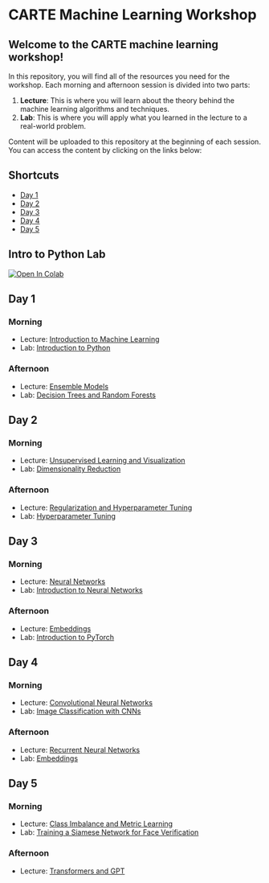 # CARTE Machine Learning Workshop

## Welcome to the CARTE machine learning workshop!

In this repository, you will find all of the resources you need for the workshop. Each morning and afternoon session is divided into two parts:

1. **Lecture**: This is where you will learn about the theory behind the machine learning algorithms and techniques.
2. **Lab**: This is where you will apply what you learned in the lecture to a real-world problem.

Content will be uploaded to this repository at the beginning of each session. You can access the content by clicking on the links below:

## Shortcuts

- [Day 1](#day-1)
- [Day 2](#day-2)
- [Day 3](#day-3)
- [Day 4](#day-4)
- [Day 5](#day-5)

## Intro to Python Lab

[![Open In Colab](https://colab.research.google.com/assets/colab-badge.svg)](https://colab.research.google.com/github/alexwolson/carte_workshop_2024/blob/main/labs/python-intro.ipynb)

## Day 1
### Morning

- Lecture: [Introduction to Machine Learning](slides/lecture-1-1.pdf)
- Lab: [Introduction to Python](https://colab.research.google.com/github/alexwolson/carte_workshop_2024/blob/main/labs/lab-1-1.ipynb)

### Afternoon

- Lecture: [Ensemble Models](slides/lecture-1-2.pdf)
- Lab: [Decision Trees and Random Forests](https://colab.research.google.com/github/alexwolson/carte_workshop_2024/blob/main/labs/lab-1-2.ipynb)

## Day 2
### Morning

- Lecture: [Unsupervised Learning and Visualization](slides/lecture-2-1.pdf)
- Lab: [Dimensionality Reduction](https://colab.research.google.com/github/alexwolson/carte_workshop_2024/blob/main/labs/lab-2-1.ipynb)

### Afternoon

- Lecture: [Regularization and Hyperparameter Tuning](slides/lecture-2-2.pdf)
- Lab: [Hyperparameter Tuning](https://colab.research.google.com/github/alexwolson/carte_workshop_2024/blob/main/labs/lab-2-2.ipynb)

## Day 3
### Morning

- Lecture: [Neural Networks](slides/lecture-3-1.pdf)
- Lab: [Introduction to Neural Networks](https://colab.research.google.com/github/alexwolson/carte_workshop_2024/blob/main/labs/lab-3-1.ipynb)

### Afternoon

- Lecture: [Embeddings](slides/lecture-3-2.pdf)
- Lab: [Introduction to PyTorch](https://colab.research.google.com/github/alexwolson/carte_workshop_2024/blob/main/labs/lab-3-2.ipynb)

## Day 4
### Morning

- Lecture: [Convolutional Neural Networks](slides/lecture-4-1.pdf)
- Lab: [Image Classification with CNNs](https://colab.research.google.com/github/alexwolson/carte_workshop_2024/blob/main/labs/lab-4-1.ipynb)

### Afternoon

- Lecture: [Recurrent Neural Networks](slides/lecture-4-2.pdf)
- Lab: [Embeddings](https://colab.research.google.com/github/alexwolson/carte_workshop_2024/blob/main/labs/lab-4-2.ipynb)

## Day 5
### Morning

- Lecture: [Class Imbalance and Metric Learning](slides/lecture-5-1.pdf)
- Lab: [Training a Siamese Network for Face Verification](https://colab.research.google.com/github/alexwolson/carte_workshop_2024/blob/main/labs/lab-5-1.ipynb)

### Afternoon

- Lecture: [Transformers and GPT](slides/lecture-5-2.pdf)
